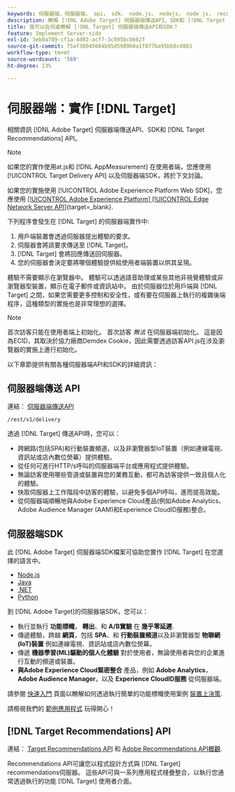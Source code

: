 ```yaml
---
keywords: 伺服器端，伺服器端， api， sdk， node.js， nodejs， node js， recommendations api， api， api，伺服器端1
description: 瞭解 [!DNL Adobe Target] 伺服器端傳送API、SDK和 [!DNL Target Recommendations] API。
title: 我可以在何處瞭解 [!DNL Target] 伺服器端傳送API和SDK？
feature: Implement Server-side
exl-id: 3eb0a789-cf1a-4d02-acf7-3c895bcb662f
source-git-commit: 75af30045684b95d5989b0a1f877ba95bb8cd883
workflow-type: tm+mt
source-wordcount: '569'
ht-degree: 13%

---
```


# 伺服器端：實作 [!DNL Target]

相關資訊 [!DNL Adobe Target] 伺服器端傳送API、SDK和 [!DNL Target Recommendations] API。

>[!NOTE]
>
>如果您的實作使用at.js和 [!DNL AppMeasurement] 在使用者端，您應使用 [!UICONTROL Target Delivery API] 以及伺服器端SDK，將於下文討論。
>
>如果您的實施使用 [!UICONTROL Adobe Experience Platform Web SDK]，您應使用 [[!UICONTROL Adobe Experience Platform] [!UICONTROL Edge Network Server API]](https://experienceleague.adobe.com/en/docs/experience-platform/edge-network-server-api/overview){target=_blank}.

下列程序會發生在 [!DNL Target] 的伺服器端實作中:

1. 用戶端裝置會透過伺服器提出體驗的要求。
1. 伺服器會將該要求傳送至 [!DNL Target]。
1. [!DNL Target] 會將回應傳送回伺服器。
1. 您的伺服器會決定要將哪個體驗提供給使用者端裝置以供其呈現。

體驗不需要顯示在瀏覽器中。 體驗可以透過語音助理或某些其他非視覺體驗或非瀏覽器型裝置，顯示在電子郵件或資訊站中。 由於伺服器位於用戶端與 [!DNL Target] 之間，如果您需要更多控制和安全性，或有要在伺服器上執行的複雜後端程序，這種類型的實施也是非常理想的選擇。

>[!NOTE]
>
>首次訪客只能在使用者端上初始化。 首次訪客 *無法* 在伺服器端初始化。 這是因為ECID，其取決於協力廠商Demdex Cookie，因此需要透過訪客API.js在涉及瀏覽器的實施上進行初始化。

以下章節提供有關各種伺服器端API和SDK的詳細資訊：

## 伺服器端傳送 API

連結： [伺服器端傳送API](/help/dev/implement/delivery-api/overview.md)

`/rest/v1/delivery`

透過 [!DNL Target] 傳送API時，您可以：

* 跨網路(包括SPA)和行動裝置頻道，以及非瀏覽器型IoT裝置（例如連線電視、資訊站或店內數位熒幕）提供體驗。
* 從任何可進行HTTP/s呼叫的伺服器端平台或應用程式提供體驗。
* 無論訪客使用哪些管道或裝置與您的業務互動，都可為訪客提供一致且個人化的體驗。
* 快取伺服器上工作階段中訪客的體驗，以避免多個API呼叫，進而提高效能。
* 從伺服器端順暢地與Adobe Experience Cloud產品(例如Adobe Analytics、Adobe Audience Manager (AAM)和Experience CloudID服務)整合。

## 伺服器端SDK

此 [!DNL Adobe Target] 伺服器端SDK檔案可協助您實作 [!DNL Target] 在您選擇的語言中。

* [Node.js](node-js/overview.md)
* [Java](java/overview.md)
* [.NET](net/overview.md)
* [Python](python/overview.md)

到 [!DNL Adobe Target]的伺服器端SDK，您可以：

* 執行並執行 **功能標幟**， **轉出**、和 **A/B實驗** 在 **幾乎零延遲**.
* 傳遞體驗，跨越 **網頁**，包括 **SPA**、和 **行動裝置頻道**&#x200B;以及非瀏覽器型 **物聯網(IoT)裝置** 例如連線電視、資訊站或店內數位熒幕。
* 傳遞 **機器學習(ML)驅動的個人化體驗** 對於使用者，無論使用者與您的企業進行互動的頻道或裝置。
* **與Adobe Experience Cloud緊密整合** 產品，例如 **Adobe Analytics**， **Adobe Audience Manager**，以及 **Experience CloudID服務** 從伺服器端。

請參閱 [快速入門](sdk-guides/getting-started/getting-started.md) 頁面以瞭解如何透過執行簡單的功能標幟使用案例 [裝置上決策](sdk-guides/on-device-decisioning/overview.md).

請檢視我們的 [範例應用程式](sdk-guides/sample-apps/sample-apps.md) 玩得開心！

## [!DNL Target Recommendations] API

連結： [Target Recommendations API](https://developers.adobetarget.com/api/recommendations) 和 [Adobe Recommendations API概觀](../../before-administer/recs-api/overview.md).

Recommendations API可讓您以程式設計方式與 [!DNL Target] recommendations伺服器。 這些API可與一系列應用程式棧疊整合，以執行您通常透過執行的功能 [!DNL Target] 使用者介面。
